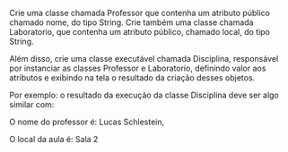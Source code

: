 Crie uma classe chamada Professor que contenha um atributo público chamado nome, do tipo
String. Crie também uma classe chamada Laboratorio, que contenha um atributo público,
chamado local, do tipo String.

Além disso, crie uma classe executável chamada Disciplina, responsável por instanciar as classes
Professor e Laboratorio, definindo valor aos atributos e exibindo na tela o resultado da criação
desses objetos.

Por exemplo: o resultado da execução da classe Disciplina deve ser algo similar com:

O nome do professor é: Lucas Schlestein,

O local da aula é: Sala 2